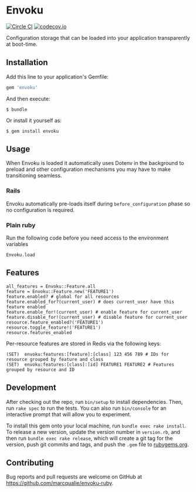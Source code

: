 # Envoku

[![Circle CI](https://circleci.com/gh/marcqualie/envoku-ruby/tree/master.svg?style=svg)](https://circleci.com/gh/marcqualie/envoku-ruby/tree/master)
[![codecov.io](https://codecov.io/github/marcqualie/envoku-ruby/coverage.svg?branch=master)](https://codecov.io/github/marcqualie/envoku-ruby?branch=master)

Configuration storage that can be loaded into your application transparently at boot-time.


## Installation

Add this line to your application's Gemfile:

```ruby
gem 'envoku'
```

And then execute:

    $ bundle

Or install it yourself as:

    $ gem install envoku


## Usage

When Envoku is loaded it automatically uses Dotenv in the background to preload and other configuration mechanisms you may have to make transitioning seamless.

### Rails

Envoku automatically pre-loads itself during `before_configuration` phase so no configuration is required.

### Plain ruby

Run the following code before you need access to the environment variables

```
Envoku.load
```

## Features

```
all_features = Envoku::Feature.all
feature = Envoku::Feature.new('FEATURE1')
feature.enabled? # global for all resources
feature.enabled_for?(current_user) # does current_user have this feature enabled
feature.enable_for!(current_user) # enable feature for current_user
feature.disable_for!(current_user) # disable feature for current_user
resource.feature_enabled?('FEATURE1')
resource.toggle_feature!('FEATURE1')
resource.features_enabled
```

Per-resource features are stored in Redis via the following keys:

```
(SET)  envoku:features:[feature]:[class] 123 456 789 # IDs for resource grouped by feature and class
(SET)  envoku:features:[class]:[id] FEATURE1 FEATURE2 # Features grouped by resource and ID
```

## Development

After checking out the repo, run `bin/setup` to install dependencies. Then, run `rake spec` to run the tests. You can also run `bin/console` for an interactive prompt that will allow you to experiment.

To install this gem onto your local machine, run `bundle exec rake install`. To release a new version, update the version number in `version.rb`, and then run `bundle exec rake release`, which will create a git tag for the version, push git commits and tags, and push the `.gem` file to [rubygems.org](https://rubygems.org).


## Contributing

Bug reports and pull requests are welcome on GitHub at https://github.com/marcqualie/envoku-ruby.
